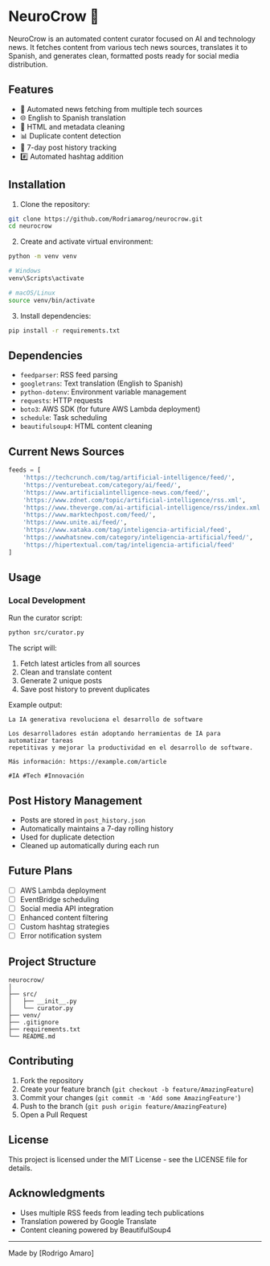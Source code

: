 # NeuroCrow 🤖

NeuroCrow is an automated content curator focused on AI and technology news. It fetches content from various tech news sources, translates it to Spanish, and generates clean, formatted posts ready for social media distribution.

## Features

- 🔄 Automated news fetching from multiple tech sources
- 🌐 English to Spanish translation
- 🧹 HTML and metadata cleaning
- 📊 Duplicate content detection
- 📜 7-day post history tracking
- #️⃣ Automated hashtag addition

## Installation

1. Clone the repository:
```bash
git clone https://github.com/Rodriamarog/neurocrow.git
cd neurocrow
```

2. Create and activate virtual environment:
```bash
python -m venv venv

# Windows
venv\Scripts\activate

# macOS/Linux
source venv/bin/activate
```

3. Install dependencies:
```bash
pip install -r requirements.txt
```

## Dependencies

- `feedparser`: RSS feed parsing
- `googletrans`: Text translation (English to Spanish)
- `python-dotenv`: Environment variable management
- `requests`: HTTP requests
- `boto3`: AWS SDK (for future AWS Lambda deployment)
- `schedule`: Task scheduling
- `beautifulsoup4`: HTML content cleaning

## Current News Sources

```python
feeds = [
    'https://techcrunch.com/tag/artificial-intelligence/feed/',
    'https://venturebeat.com/category/ai/feed/',
    'https://www.artificialintelligence-news.com/feed/',
    'https://www.zdnet.com/topic/artificial-intelligence/rss.xml',
    'https://www.theverge.com/ai-artificial-intelligence/rss/index.xml',
    'https://www.marktechpost.com/feed/',
    'https://www.unite.ai/feed/',
    'https://www.xataka.com/tag/inteligencia-artificial/feed',
    'https://wwwhatsnew.com/category/inteligencia-artificial/feed/',
    'https://hipertextual.com/tag/inteligencia-artificial/feed'
]
```

## Usage

### Local Development

Run the curator script:
```bash
python src/curator.py
```

The script will:
1. Fetch latest articles from all sources
2. Clean and translate content
3. Generate 2 unique posts
4. Save post history to prevent duplicates

Example output:
```
La IA generativa revoluciona el desarrollo de software

Los desarrolladores están adoptando herramientas de IA para automatizar tareas 
repetitivas y mejorar la productividad en el desarrollo de software.

Más información: https://example.com/article

#IA #Tech #Innovación
```

## Post History Management

- Posts are stored in `post_history.json`
- Automatically maintains a 7-day rolling history
- Used for duplicate detection
- Cleaned up automatically during each run

## Future Plans

- [ ] AWS Lambda deployment
- [ ] EventBridge scheduling
- [ ] Social media API integration
- [ ] Enhanced content filtering
- [ ] Custom hashtag strategies
- [ ] Error notification system

## Project Structure

```
neurocrow/
│
├── src/
│   ├── __init__.py
│   └── curator.py
├── venv/
├── .gitignore
├── requirements.txt
└── README.md
```

## Contributing

1. Fork the repository
2. Create your feature branch (`git checkout -b feature/AmazingFeature`)
3. Commit your changes (`git commit -m 'Add some AmazingFeature'`)
4. Push to the branch (`git push origin feature/AmazingFeature`)
5. Open a Pull Request

## License

This project is licensed under the MIT License - see the LICENSE file for details.

## Acknowledgments

- Uses multiple RSS feeds from leading tech publications
- Translation powered by Google Translate
- Content cleaning powered by BeautifulSoup4

---

Made by [Rodrigo Amaro]